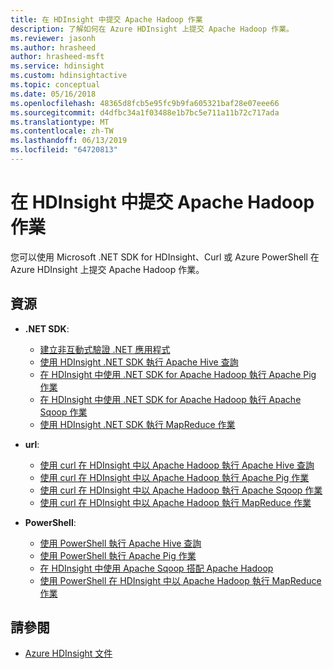 ```yaml
---
title: 在 HDInsight 中提交 Apache Hadoop 作業
description: 了解如何在 Azure HDInsight 上提交 Apache Hadoop 作業。
ms.reviewer: jasonh
ms.author: hrasheed
author: hrasheed-msft
ms.service: hdinsight
ms.custom: hdinsightactive
ms.topic: conceptual
ms.date: 05/16/2018
ms.openlocfilehash: 48365d8fcb5e95fc9b9fa605321baf28e07eee66
ms.sourcegitcommit: d4dfbc34a1f03488e1b7bc5e711a11b72c717ada
ms.translationtype: MT
ms.contentlocale: zh-TW
ms.lasthandoff: 06/13/2019
ms.locfileid: "64720813"
---
```

# <a name="submit-apache-hadoop-jobs-in-hdinsight"></a>在 HDInsight 中提交 Apache Hadoop 作業

您可以使用 Microsoft .NET SDK for HDInsight、Curl 或 Azure PowerShell 在 Azure HDInsight 上提交 Apache Hadoop 作業。

## <a name="resources"></a>資源

- **.NET SDK**:

  - [建立非互動式驗證 .NET 應用程式](../hdinsight-create-non-interactive-authentication-dotnet-applications.md)
  - [使用 HDInsight .NET SDK 執行 Apache Hive 查詢](apache-hadoop-use-hive-dotnet-sdk.md)
  - [在 HDInsight 中使用 .NET SDK for Apache Hadoop 執行 Apache Pig 作業](apache-hadoop-use-pig-dotnet-sdk.md)
  - [在 HDInsight 中使用 .NET SDK for Apache Hadoop 執行 Apache Sqoop 作業](apache-hadoop-use-sqoop-dotnet-sdk.md)
  - [使用 HDInsight .NET SDK 執行 MapReduce 作業](apache-hadoop-use-mapreduce-dotnet-sdk.md)

- **url**:

  - [使用 curl 在 HDInsight 中以 Apache Hadoop 執行 Apache Hive 查詢](apache-hadoop-use-hive-curl.md)
  - [使用 curl 在 HDInsight 中以 Apache Hadoop 執行 Apache Pig 作業](apache-hadoop-use-pig-curl.md)
  - [使用 curl 在 HDInsight 中以 Apache Hadoop 執行 Apache Sqoop 作業](apache-hadoop-use-sqoop-curl.md)
  - [使用 curl 在 HDInsight 中以 Apache Hadoop 執行 MapReduce 作業](apache-hadoop-use-mapreduce-curl.md)

- **PowerShell**:

  - [使用 PowerShell 執行 Apache Hive 查詢](apache-hadoop-use-hive-powershell.md)
  - [使用 PowerShell 執行 Apache Pig 作業](apache-hadoop-use-pig-powershell.md)
  - [在 HDInsight 中使用 Apache Sqoop 搭配 Apache Hadoop](apache-hadoop-use-sqoop-powershell.md)
  - [使用 PowerShell 在 HDInsight 中以 Apache Hadoop 執行 MapReduce 作業](apache-hadoop-use-mapreduce-powershell.md)

## <a name="see-also"></a>請參閱

- [Azure HDInsight 文件](https://docs.microsoft.com/azure/hdinsight/)
